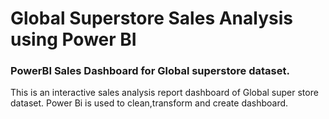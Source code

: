 #  Global Superstore Sales Analysis using Power BI 
### PowerBI Sales Dashboard for Global superstore dataset.
This is an interactive sales analysis report dashboard of Global super store dataset. Power Bi is used to clean,transform and create dashboard.

